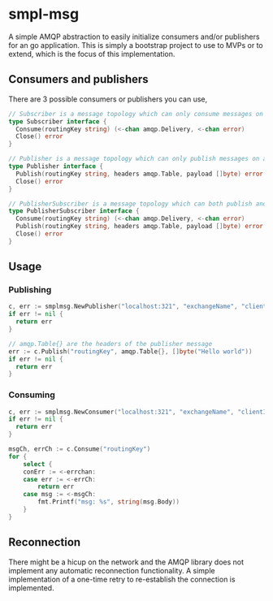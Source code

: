 # smpl-msg
A simple AMQP abstraction to easily initialize consumers and/or publishers for an go application. This is simply a bootstrap project to use to MVPs or to extend, which is the focus of this implementation.

## Consumers and publishers
There are 3 possible consumers or publishers you can use,

```go
// Subscriber is a message topology which can only consume messages on a given route
type Subscriber interface {
  Consume(routingKey string) (<-chan amqp.Delivery, <-chan error)
  Close() error
}

// Publisher is a message topology which can only publish messages on a given route
type Publisher interface {
  Publish(routingKey string, headers amqp.Table, payload []byte) error
  Close() error
}

// PublisherSubscriber is a message topology which can both publish and consume messages on a given route
type PublisherSubscriber interface {
  Consume(routingKey string) (<-chan amqp.Delivery, <-chan error)
  Publish(routingKey string, headers amqp.Table, payload []byte) error
  Close() error
}
```

## Usage
### Publishing

```go
c, err := smplmsg.NewPublisher("localhost:321", "exchangeName", "clientID")
if err != nil {
  return err
}

// amqp.Table{} are the headers of the publisher message
err := c.Publish("routingKey", amqp.Table{}, []byte("Hello world"))
if err != nil {
  return err
}

```

### Consuming
```go
c, err := smplmsg.NewConsumer("localhost:321", "exchangeName", "clientID")
if err != nil {
  return err
}

msgCh, errCh := c.Consume("routingKey")
for {
    select {
    conErr := <-errchan:
    case err := <-errCh:
        return err
    case msg := <-msgCh:
        fmt.Printf("msg: %s", string(msg.Body))
    }
}
```

## Reconnection
There might be a hicup on the network and the AMQP library does not implement any automatic reconnection functionality. A simple implementation of a one-time retry to re-establish the connection is implemented.
